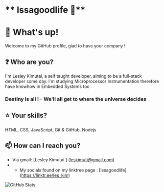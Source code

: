 # ** Issagoodlife 💯**

# **👋 What's up!**

Welcome to my GitHub profile, glad to have your company !

## **❓ Who are you?**

I'm Lesley Kimutai, a self taught developer, aiming to be a full-stack developer some day.
I'm studying Microprocessor Instrumentation therefore have knowhow in Embedded Systems too

### Destiny is all ! - We'll all get to where the universe decides  

## **⭐ Your skills?**

HTML, CSS, JavaScript, Git & GitHub, Nodejs

## **📫 How can I reach you?**


- Via gmail: [Lesley Kimutai ] (leskimuti@gmail.com)
- + My socials found on my linktree page : [Issagoodlife] (https://linktr.ee/les_kim)

<img src="https://github-readme-stats.vercel.app/api?username=Leskim&show_icons=true&theme=github_dark" alt="GitHub Stats" />
